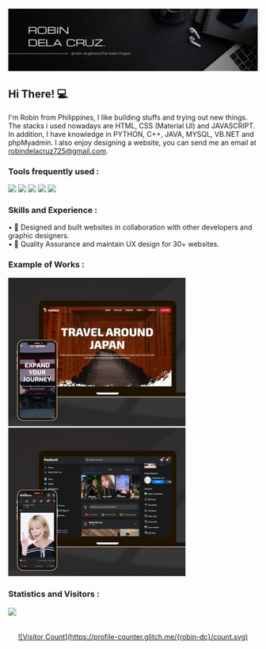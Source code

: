 ![Software Developer](https://github.com/robin-dc/robin-dc/blob/main/robindc.png)

## Hi There! 💻
I'm Robin from Philippines, I like building stuffs and trying out new things. The stacks i used nowadays are HTML, CSS (Material UI) and JAVASCRIPT. In addition, I have knowledge in PYTHON, C++, JAVA, MYSQL, VB.NET and phpMyadmin. I also enjoy designing a website, you can send me an email at robindelacruz725@gmail.com.

### Tools frequently used :

<img src="https://img.shields.io/badge/html5-%23E34F26.svg?style=for-the-badge&logo=html5&logoColor=white">   <img src="https://img.shields.io/badge/css3%20-%2314354C.svg?&style=for-the-badge&logo=css3&logoColor=white">   <img src="https://img.shields.io/badge/javascript%20-%23323330.svg?&style=for-the-badge&logo=javascript&logoColor=%23F7DF1E"> <img src="https://img.shields.io/badge/-material%20ui-ee6e73.svg?style=for-the-badge&logo=mui&logoColor=white"> <img src="http://img.shields.io/badge/-Visual%20Studio-000000?style=for-the-badge&logo=Visual-studio-code&logoColor=blue">


### Skills and Experience : 
• 🎴 Designed and built websites in collaboration with other developers and graphic designers.<br />
• 🔎 Quality Assurance and maintain UX design for 30+ websites.


### Example of Works :
<img src='https://github.com/robin-dc/robin-dc/blob/main/ryokou%20mockup.png' alt='loopstudios' height='300'>                         <img src='https://github.com/robin-dc/robin-dc/blob/main/fb-clone%20mockup.png' alt='loopstudios' height='300'>
</a>

### Statistics and Visitors :
<a href="https://www.linkedin.com/in/robin-dela-cruz-12247023b/">
  <img align="center" src="https://github-readme-stats.vercel.app/api/top-langs/?username=robin-dc&langs_count=8&layout=compact&theme=material-palenight&hide=html,Tcl" />
<br />
<br />
<br />
  <center>
  ![Visitor Count](https://profile-counter.glitch.me/{robin-dc}/count.svg)
  </center>

